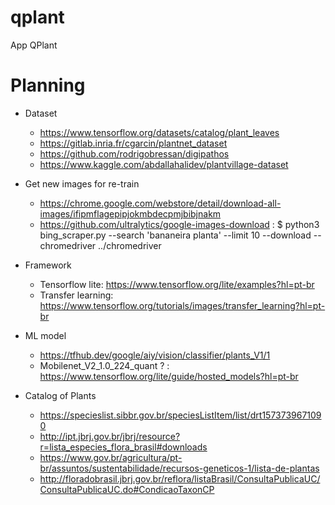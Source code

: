 # qplant
App QPlant

# Planning 

- Dataset
  - https://www.tensorflow.org/datasets/catalog/plant_leaves
  - https://gitlab.inria.fr/cgarcin/plantnet_dataset
  - https://github.com/rodrigobressan/digipathos
  - https://www.kaggle.com/abdallahalidev/plantvillage-dataset

- Get new images for re-train
  - https://chrome.google.com/webstore/detail/download-all-images/ifipmflagepipjokmbdecpmjbibjnakm
  - https://github.com/ultralytics/google-images-download : $ python3 bing_scraper.py --search 'bananeira planta' --limit 10 --download --chromedriver ../chromedriver

- Framework
  - Tensorflow lite: https://www.tensorflow.org/lite/examples?hl=pt-br
  - Transfer learning: https://www.tensorflow.org/tutorials/images/transfer_learning?hl=pt-br

- ML model
  - https://tfhub.dev/google/aiy/vision/classifier/plants_V1/1
  - Mobilenet_V2_1.0_224_quant ? : https://www.tensorflow.org/lite/guide/hosted_models?hl=pt-br

- Catalog of Plants
  - https://specieslist.sibbr.gov.br/speciesListItem/list/drt1573739671090
  - http://ipt.jbrj.gov.br/jbrj/resource?r=lista_especies_flora_brasil#downloads
  - https://www.gov.br/agricultura/pt-br/assuntos/sustentabilidade/recursos-geneticos-1/lista-de-plantas
  - http://floradobrasil.jbrj.gov.br/reflora/listaBrasil/ConsultaPublicaUC/ConsultaPublicaUC.do#CondicaoTaxonCP